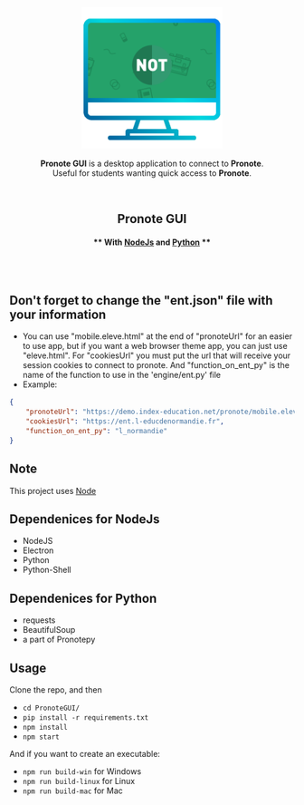 <p align="center"><img width="250" alt="Pronote GUI" src="gui/images/icon.png"></a></p>
<p align="center"><strong>Pronote GUI</strong> is a desktop application to connect to <strong>Pronote</strong>.<br>Useful for students wanting quick access to <strong>Pronote</strong>.</p>
<br/>


<h2 align="center">Pronote GUI</h2>

<h4 align="center">** With <a target="_blank" href="https://nodejs.org/en/download/">NodeJs</a> and <a target="_blank" href="https://www.python.org/">Python</a> **</h4>
<br/>
<br/>

## Don't forget to change the "ent.json" file with your information


- You can use "mobile.eleve.html" at the end of "pronoteUrl" for an easier to use app, but if you want a web browser theme app, you can just use "eleve.html". For "cookiesUrl" you must put the url that will receive your session cookies to connect to pronote. And "function_on_ent_py" is the name of the function to use in the 'engine/ent.py' file
- Example:

```json
{
    "pronoteUrl": "https://demo.index-education.net/pronote/mobile.eleve.html",
    "cookiesUrl": "https://ent.l-educdenormandie.fr",
    "function_on_ent_py": "l_normandie"
}
```

## Note

This project uses [Node](https://nodejs.org/en/download/)

## Dependenices for NodeJs

- NodeJS
- Electron   
- Python
- Python-Shell

## Dependenices for Python

- requests
- BeautifulSoup  
- a part of Pronotepy

## Usage

Clone the repo, and then

- `cd PronoteGUI/`
- `pip install -r requirements.txt`
- `npm install`
- `npm start`

And if you want to create an executable:

- `npm run build-win` for Windows
- `npm run build-linux` for Linux
- `npm run build-mac` for Mac

